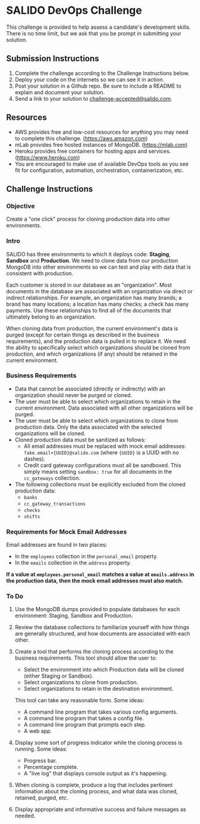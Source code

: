 # SALIDO DevOps Challenge

This challenge is provided to help assess a candidate's development skills. There is no time limit, but we ask that you be prompt in submitting your solution.

## Submission Instructions

1. Complete the challenge according to the Challenge Instructions below.
1. Deploy your code on the internets so we can see it in action.
1. Post your solution in a Github repo. Be sure to include a README to explain and document your solution.
1. Send a link to your solution to challenge-accepted@salido.com.

## Resources

* AWS provides free and low-cost resources for anything you may need to complete this challenge. (https://aws.amazon.com)
* mLab provides free hosted instances of MongoDB. (https://mlab.com)
* Heroku provides free containers for hosting apps and services. (https://www.heroku.com)
* You are encouraged to make use of available DevOps tools as you see fit for configuration, automation, orchestration, containerization, etc.

## Challenge Instructions

### Objective
Create a "one click" process for cloning production data into other environments.

### Intro
SALIDO has three environments to which it deploys code: **Staging**, **Sandbox** and **Production**.
We need to clone data from our production MongoDB into other environments so we can test and play with data that is consistent with production.

Each customer is stored in our database as an "organization".
Most documents in the database are associated with an organization via direct or indirect relationships.
For example, an organization has many brands; a brand has many locations; a location has many checks; a check has many payments. Use these relationships to find all of the documents that ultimately belong to an organization.

When cloning data from production, the current environment's data is purged (except for certain things as described in the business requirements), and the production data is pulled in to replace it.
We need the ability to specifically select which organizations should be cloned from production, and which organizations (if any) should be retained in the current environment.

### Business Requirements
* Data that cannot be associated (directly or indirectly) with an organization should never be purged or cloned.
* The user must be able to select which organizations to retain in the current environment. Data associated with all other organizations will be purged.
* The user must be able to select which organizations to clone from production data. Only the data associated with the selected organizations will be cloned.
* Cloned production data must be sanitized as follows:
  * All email addresses must be replaced with mock email addresses: `fake.email+{UUID}@salido.com` (where `{UUID}` is a UUID with no dashes).
  * Credit card gateway configurations must all be sandboxed. This simply means setting `sandbox: true` for all documents in the `cc_gateways` collection.
* The following collections must be explicitly excluded from the cloned production data:
  * `banks`
  * `cc_gateway_transactions`
  * `checks`
  * `shifts`

### Requirements for Mock Email Addresses
Email addresses are found in two places:

* In the `employees` collection in the `personal_email` property.
* In the `emails` collection in the `address` property.

**If a value at `employees.personal_email` matches a value at `emails.address` in the production data, then the mock email addresses must also match.**

### To Do
1. Use the MongoDB dumps provided to populate databases for each environment: Staging, Sandbox and Production.

1. Review the database collections to familiarize yourself with how things are generally structured, and how documents are associated with each other.

1. Create a tool that performs the cloning process according to the business requirements. This tool should allow the user to:
   * Select the environment into which Production data will be cloned (either Staging or Sandbox).
   * Select organizations to clone from production.
   * Select organizations to retain in the destination environment.
   
   This tool can take any reasonable form. Some ideas:
   * A command line program that takes various config arguments.
   * A command line program that takes a config file.
   * A command line program that prompts each step.
   * A web app.

1. Display some sort of progress indicator while the cloning process is running. Some ideas:
   * Progress bar.
   * Percentage complete.
   * A "live log" that displays console output as it's happening.

1. When cloning is complete, produce a log that includes pertinent information about the cloning process, and what data was cloned, retained, purged, etc.

1. Display appropriate and informative success and failure messages as needed.
